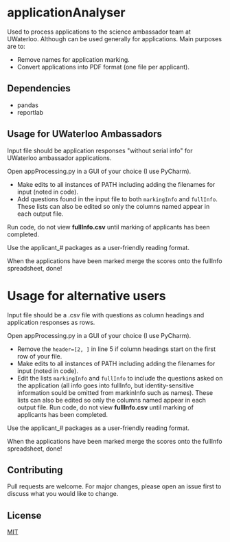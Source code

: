 # applicationAnalyser
Used to process applications to the science ambassador team at UWaterloo. Although can be used generally for applications.
Main purposes are to:
* Remove names for application marking.
* Convert applications into PDF format (one file per applicant).

## Dependencies
* pandas
* reportlab

## Usage for UWaterloo Ambassadors
Input file should be application responses "without serial info" for UWaterloo ambassador applications.

Open appProcessing.py in a GUI of your choice (I use PyCharm).
* Make edits to all instances of PATH including adding the filenames for input (noted in code).
* Add questions found in the input file to both `markingInfo` and `fullInfo`. These lists can also be edited so only the columns named appear in each output file.

Run code, do not view **fullInfo.csv** until marking of applicants has been completed.

Use the applicant_# packages as a user-friendly reading format.

When the applications have been marked merge the scores onto the fullInfo spreadsheet, done!

# Usage for alternative users
Input file should be a .csv file with questions as column headings and application responses as rows.

Open appProcessing.py in a GUI of your choice (I use PyCharm).
* Remove the `header=[2, ]` in line 5 if column headings start on the first row of your file.
* Make edits to all instances of PATH including adding the filenames for input (noted in code).
* Edit the lists `markingInfo` and `fullInfo` to include the questions asked on the application (all info goes into fullInfo, but identity-sensitive information sould be omitted from markinInfo such as names). These lists can also be edited so only the columns named appear in each output file.
Run code, do not view **fullInfo.csv** until marking of applicants has been completed.

Use the applicant_# packages as a user-friendly reading format.

When the applications have been marked merge the scores onto the fullInfo spreadsheet, done!

## Contributing
Pull requests are welcome. For major changes, please open an issue first to discuss what you would like to change.

## License
[MIT](https://choosealicense.com/licenses/mit/)
